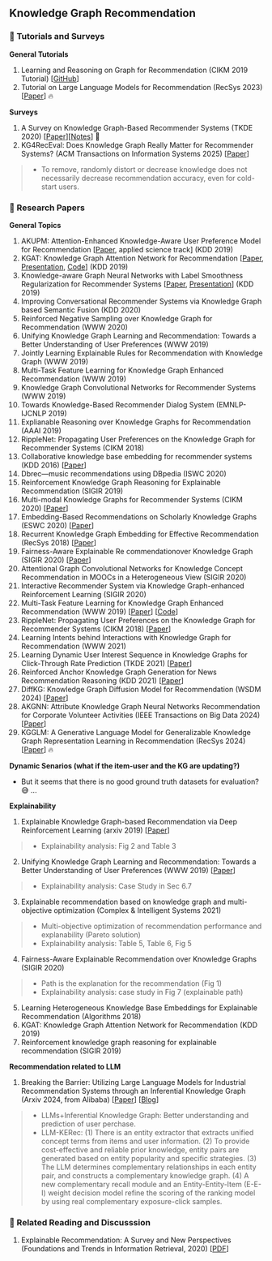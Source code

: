## Knowledge Graph Recommendation

### 📝 Tutorials and Surveys
__General Tutorials__
1. Learning and Reasoning on Graph for Recommendation (CIKM 2019 Tutorial) [[GitHub](https://next-nus.github.io/)]
2. Tutorial on Large Language Models for Recommendation (RecSys 2023) [[Paper](https://dl.acm.org/doi/abs/10.1145/3604915.3609494?casa_token=Z1-c53RaQLMAAAAA:XzzOBkKnZYzUlXcb16eBYsNNJJSzi-YCrXymaCOLKfM0uIbjyTTBdr1FX9IZy8-I-ckYvwHxDu40Ug)] 🔥

__Surveys__
1. A Survey on Knowledge Graph-Based Recommender Systems (TKDE 2020) [[Paper](https://arxiv.org/pdf/2003.00911.pdf)][[Notes](https://mp.weixin.qq.com/s/d3rytwQ5Yta_hTGxtqXmvQ)] 🌟
2. KG4RecEval: Does Knowledge Graph Really Matter for Recommender Systems? (ACM Transactions on Information Systems 2025) [[Paper](https://dl.acm.org/doi/abs/10.1145/3713071)]
> * To remove, randomly distort or decrease knowledge does not necessarily decrease recommendation accuracy, even for cold-start users.

### 📝 Research Papers
__General Topics__
1. AKUPM: Attention-Enhanced Knowledge-Aware User Preference Model for Recommendation [[Paper](https://dl.acm.org/citation.cfm?doid=3292500.3330705), applied science track] (KDD 2019) 
2. KGAT: Knowledge Graph Attention Network for Recommendation [[Paper](https://arxiv.org/pdf/1905.07854.pdf), [Presentation](https://www.kdd.org/kdd2019/accepted-papers/view/kgat-knowledge-graph-attention-network-for-recommendation), [Code](https://github.com/xiangwang1223/knowledge_graph_attention_network)] (KDD 2019) 
3. Knowledge-aware Graph Neural Networks with Label Smoothness Regularization for Recommender Systems [[Paper](https://arxiv.org/pdf/1905.04413.pdf), [Presentation](https://www.kdd.org/kdd2019/accepted-papers/view/knowledge-aware-graph-neural-networks-with-label-smoothness-regularization-)] (KDD 2019) 
4. Improving Conversational Recommender Systems via Knowledge Graph based Semantic Fusion (KDD 2020)
5. Reinforced Negative Sampling over Knowledge Graph for Recommendation (WWW 2020)
6. Unifying Knowledge Graph Learning and Recommendation: Towards a Better Understanding of User Preferences (WWW 2019)
7. Jointly Learning Explainable Rules for Recommendation with Knowledge Graph (WWW 2019)
8. Multi-Task Feature Learning for Knowledge Graph Enhanced Recommendation (WWW 2019)
9. Knowledge Graph Convolutional Networks for Recommender Systems (WWW 2019)
10. Towards Knowledge-Based Recommender Dialog System (EMNLP-IJCNLP 2019)
11. Explianable Reasoning over Knowledge Graphs for Recommendation (AAAI 2019)
12. RippleNet: Propagating User Preferences on the Knowledge Graph for Recommender Systems (CIKM 2018)
13. Collaborative knowledge base embedding for recommender systems (KDD 2016) [[Paper](https://dl.acm.org/doi/pdf/10.1145/2939672.2939673)]
14. Dbrec—music recommendations using DBpedia (ISWC 2020)
15. Reinforcement Knowledge Graph Reasoning for Explainable Recommendation (SIGIR 2019) 
16. Multi-modal Knowledge Graphs for Recommender Systems (CIKM 2020) [[Paper](https://zheng-kai.com/paper/cikm_2020_sun.pdf)]
17. Embedding-Based Recommendations on Scholarly Knowledge Graphs (ESWC 2020) [[Paper](https://link.springer.com/chapter/10.1007/978-3-030-49461-2_15)]
18. Recurrent Knowledge Graph Embedding for Effective Recommendation (RecSys 2018) [[Paper](https://yangjiera.github.io/pdf/sun2018recsys.pdf)]
19. Fairness-Aware Explainable Re commendationover Knowledge Graph (SIGIR 2020) [[Paper](https://dl.acm.org/doi/epdf/10.1145/3397271.3401051)]
20. Attentional Graph Convolutional Networks for Knowledge Concept Recommendation in MOOCs in a Heterogeneous View (SIGIR 2020)
21. Interactive Recommender System via Knowledge Graph-enhanced Reinforcement Learning (SIGIR 2020)
22. Multi-Task Feature Learning for Knowledge Graph Enhanced Recommendation (WWW 2019) [[Paper](https://arxiv.org/pdf/1901.08907.pdf)] [[Code](https://github.com/hwwang55/MKR)]
23. RippleNet: Propagating User Preferences on the Knowledge Graph for Recommender Systems (CIKM 2018) [[Paper](https://arxiv.org/pdf/1803.03467.pdf)] 
24. Learning Intents behind Interactions with Knowledge Graph for Recommendation (WWW 2021)
25. Learning Dynamic User Interest Sequence in Knowledge Graphs for Click-Through Rate Prediction (TKDE 2021) [[Paper](https://ieeexplore.ieee.org/document/9409651)]
26. Reinforced Anchor Knowledge Graph Generation for News Recommendation Reasoning (KDD 2021) [[Paper](https://www.microsoft.com/en-us/research/uploads/prod/2021/05/KDD2021-anchorkg.pdf)]
27. DiffKG: Knowledge Graph Diffusion Model for Recommendation (WSDM 2024) [[Paper](https://dl.acm.org/doi/abs/10.1145/3616855.3635850)]
28. AKGNN: Attribute Knowledge Graph Neural Networks Recommendation for Corporate Volunteer Activities (IEEE Transactions on Big Data 2024) [[Paper](https://ieeexplore.ieee.org/abstract/document/10664007)]
29. KGGLM: A Generative Language Model for Generalizable Knowledge Graph Representation Learning in Recommendation (RecSys 2024) [[Paper](https://dl.acm.org/doi/abs/10.1145/3640457.3691703)] 🔥

__Dynamic Senarios (what if the item-user and the KG are updating?)__
* But it seems that there is no good ground truth datasets for evaluation? 😅 ...

__Explainability__
1. Explainable Knowledge Graph-based Recommendation via Deep Reinforcement Learning (arxiv 2019) [[Paper](https://arxiv.org/abs/1906.09506)]
> * Explainability analysis: Fig 2 and Table 3
2. Unifying Knowledge Graph Learning and Recommendation: Towards a Better Understanding of User Preferences (WWW 2019) [[Paper](https://dl.acm.org/doi/pdf/10.1145/3308558.3313705)]
> * Explainability analysis: Case Study in Sec 6.7
3. Explainable recommendation based on knowledge graph and multi-objective optimization (Complex & Intelligent Systems 2021)
> * Multi-objective optimization of recommendation performance and explanability (Pareto solution)
> * Explainability analysis: Table 5, Table 6, Fig 5
4. Fairness-Aware Explainable Recommendation over Knowledge Graphs (SIGIR 2020)
> * Path is the explanation for the recommendation (Fig 1)
> * Explainability analysis: case study in Fig 7 (explainable path)
5. Learning Heterogeneous Knowledge Base Embeddings for Explainable Recommendation (Algorithms 2018)
6. KGAT: Knowledge Graph Attention Network for Recommendation (KDD 2019)
7. Reinforcement knowledge graph reasoning for explainable recommendation (SIGIR 2019)

__Recommendation related to LLM__
1. Breaking the Barrier: Utilizing Large Language Models for Industrial Recommendation Systems through an Inferential Knowledge Graph (Arxiv 2024, from Alibaba) [[Paper](https://arxiv.org/pdf/2402.13750.pdf)] [[Blog](https://mp.weixin.qq.com/s/WIFTUHAp4PXX_wx0QMOsHw)]
> * LLMs+Inferential Knowledge Graph: Better understanding and prediction of user perchase.
> * LLM-KERec: (1) There is an entity extractor that extracts unified concept terms from items and user information. (2) To provide cost-effective and reliable prior knowledge, entity pairs are generated based on entity popularity and specific strategies. (3) The LLM determines complementary relationships in each entity pair, and constructs a complementary knowledge graph. (4) A new complementary recall module and an Entity-Entity-Item (E-E-I) weight decision model refine the scoring of the ranking model by using real complementary exposure-click samples. 

### 💬 Related Reading and Discusssion
1. Explainable Recommendation: A Survey and New Perspectives (Foundations and Trends in Information Retrieval, 2020) [[PDF](https://arxiv.org/pdf/1804.11192.pdf)]
